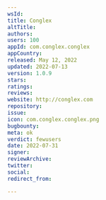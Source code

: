 ```yaml
---
wsId: 
title: Conglex
altTitle: 
authors: 
users: 100
appId: com.conglex.conglex
appCountry: 
released: May 12, 2022
updated: 2022-07-13
version: 1.0.9
stars: 
ratings: 
reviews: 
website: http://conglex.com
repository: 
issue: 
icon: com.conglex.conglex.png
bugbounty: 
meta: ok
verdict: fewusers
date: 2022-07-31
signer: 
reviewArchive: 
twitter: 
social: 
redirect_from: 

---
```


